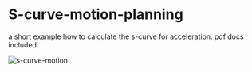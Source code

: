 # S-curve-motion-planning
a short example how to calculate the s-curve for acceleration. pdf docs included.

![s-curve-motion](https://user-images.githubusercontent.com/44880102/102443540-00546380-3ff5-11eb-8eae-112fc834a896.png)
